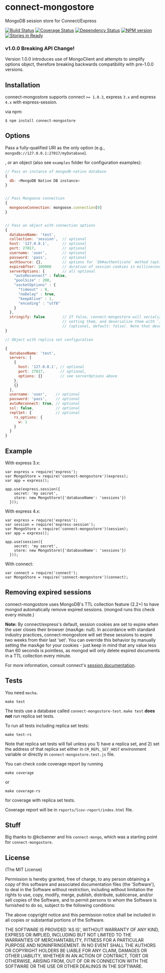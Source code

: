 # connect-mongostore

  MongoDB session store for Connect/Express

  [![Build Status](https://secure.travis-ci.org/diversario/connect-mongostore.png?branch=master)](http://travis-ci.org/diversario/connect-mongostore)
  [![Coverage Status](https://coveralls.io/repos/diversario/connect-mongostore/badge.png?branch=master)](https://coveralls.io/r/diversario/connect-mongostore?branch=master)
  [![Dependency Status](https://gemnasium.com/diversario/connect-mongostore.png)](https://gemnasium.com/diversario/connect-mongostore)
  [![NPM version](https://badge.fury.io/js/connect-mongostore.png)](http://badge.fury.io/js/connect-mongostore)
  [![Stories in Ready](https://badge.waffle.io/diversario/connect-mongostore.png?label=ready&title=Ready)](https://waffle.io/diversario/connect-mongostore)
  
### v1.0.0 Breaking API Change!
  
  Version 1.0.0 introduces use of MongoClient and attempts to simplify options object, therefore breaking backwards compatibility with pre-1.0.0 versions.

## Installation

connect-mongostore supports connect `>= 1.0.3`, express `3.x` and express `4.x` with express-session.

via npm:

    $ npm install connect-mongostore

## Options

  Pass a fully-qualified URI as the only option (e.g., `mongodb://127.0.0.1:27017/myDatabase`). 
  
  , or an object (also see `examples` folder for configuration examples):

```javascript
// Pass an instance of mongodb-native database
{
  db: <MongoDB Native DB instance>
}


// Pass Mongoose connection
{
  mongooseConnection: mongoose.connection[0]
}


// Pass an object with connection options
{
  databaseName: 'test',
  collection: 'session',  // optional
  host: '127.0.0.1',      // optional
  port: 27017,            // optional
  username: 'user',       // optional
  password: 'pass',       // optional
  authSource: {},         // options for `Db#authenticate` method (optional)
  expireAfter: 100000     // duration of session cookies in milliseconds (e.g., ones with `maxAge` not defined). Defaults to 2 weeks.
  serverOptions: {        // all optional
    "autoReconnect" : false,
    "poolSize" : 200,
    "socketOptions" : {
      "timeout" : 0,
      "noDelay" : true,
      "keepAlive" : 1,
      "encoding" : "utf8"
    }
  },
  stringify: false        // If false, connect-mongostore will serialize sessions using `JSON.stringify` before
                          // setting them, and deserialize them with `JSON.parse` when getting them.
                          // (optional, default: false). Note that deserialization will not revive Dates, Object IDs and other non-plain objects.
}

// Object with replica set configuration

{
  databaseName: 'test',
  servers: [
    {
      host: '127.0.0.1', // optional
      port: 27017,       // optional,
      options: {}        // see serverOptions above
    },
    {}
  ],
  username: 'user',    // optional
  password: 'pass',    // optional
  autoReconnect: true, // optional
  ssl: false,          // optional
  replSet: {           // optional
    rs_options: {
      w: 1
    }
  }
}
```


## Example

With express 3.x:

    var express = require('express');
    var MongoStore = require('connect-mongostore')(express);
    var app = express();
    
    app.use(express.session({
        secret: 'my secret',
        store: new MongoStore({'databaseName': 'sessions'})
      }));

With express 4.x:

    var express = require('express');
    var session = require('express-session');
    var MongoStore = require('connect-mongostore')(session);
    var app = express();

    app.use(session({
        secret: 'my secret',
        store: new MongoStore({'databaseName': 'sessions'})
      }));

With connect:

    var connect = require('connect');
    var MongoStore = require('connect-mongostore')(connect);

## Removing expired sessions

  connect-mongostore uses MongoDB's TTL collection feature (2.2+) to
  have mongod automatically remove expired sessions. (mongod runs this
  check every minute.)

  **Note:** By connect/express's default, session cookies are set to 
  expire when the user closes their browser (maxAge: null). In accordance
  with standard industry practices, connect-mongostore will set these sessions
  to expire two weeks from their last 'set'. You can override this 
  behavior by manually setting the maxAge for your cookies - just keep in
  mind that any value less than 60 seconds is pointless, as mongod will
  only delete expired documents in a TTL collection every minute.

  For more information, consult connect's [session documentation](http://www.senchalabs.org/connect/session.html).

## Tests

You need `mocha`.

    make test

The tests use a database called `connect-mongostore-test`. `make test` **does not** run replica set tests.

To run all tests including replica set tests:

    make test-rs

Note that replica set tests will fail unless you 1) have a replica set, and 2) set the address of that replica set either in `CM_REPL_SET_HOST` environment variable or directly in `connect-mongostore.test.js` file.

You can check code coverage report by running

    make coverage
    
or
    
    make coverage-rs
        
for coverage with replica set tests.
    
Coverage report will be in `reports/lcov-report/index.html` file.


## Stuff

Big thanks to @kcbanner and his `connect-mongo`, which was a starting point for `connect-mongostore`.

## License 

(The MIT License)


Permission is hereby granted, free of charge, to any person obtaining
a copy of this software and associated documentation files (the
'Software'), to deal in the Software without restriction, including
without limitation the rights to use, copy, modify, merge, publish,
distribute, sublicense, and/or sell copies of the Software, and to
permit persons to whom the Software is furnished to do so, subject to
the following conditions:

The above copyright notice and this permission notice shall be
included in all copies or substantial portions of the Software.

THE SOFTWARE IS PROVIDED 'AS IS', WITHOUT WARRANTY OF ANY KIND,
EXPRESS OR IMPLIED, INCLUDING BUT NOT LIMITED TO THE WARRANTIES OF
MERCHANTABILITY, FITNESS FOR A PARTICULAR PURPOSE AND NONINFRINGEMENT.
IN NO EVENT SHALL THE AUTHORS OR COPYRIGHT HOLDERS BE LIABLE FOR ANY
CLAIM, DAMAGES OR OTHER LIABILITY, WHETHER IN AN ACTION OF CONTRACT,
TORT OR OTHERWISE, ARISING FROM, OUT OF OR IN CONNECTION WITH THE
SOFTWARE OR THE USE OR OTHER DEALINGS IN THE SOFTWARE.
